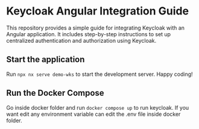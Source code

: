 # Keycloak Angular Integration Guide

This repository provides a simple guide for integrating Keycloak with an Angular application. It includes step-by-step instructions to set up centralized authentication and authorization using Keycloak.

## Start the application

Run `npx nx serve demo-wks` to start the development server. Happy coding!

## Run the Docker Compose

Go inside docker folder and run `docker compose up` to run keycloak. If you want edit any environment variable can edit the .env file inside docker folder.
